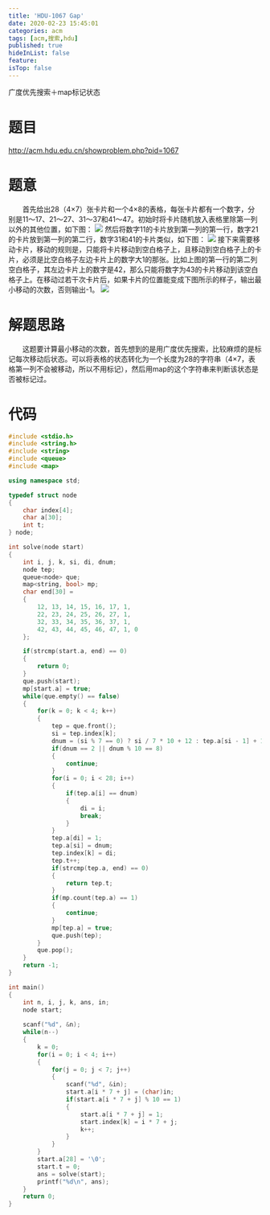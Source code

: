 ```yaml
---
title: 'HDU-1067 Gap'
date: 2020-02-23 15:45:01
categories: acm
tags: [acm,搜索,hdu]
published: true
hideInList: false
feature: 
isTop: false
---
```

广度优先搜索＋map标记状态
<!-- more -->
# 题目
<http://acm.hdu.edu.cn/showproblem.php?pid=1067>
# 题意
&emsp;&emsp;首先给出28（4×7）张卡片和一个4×8的表格，每张卡片都有一个数字，分别是11～17、21～27、31～37和41～47。初始时将卡片随机放入表格里除第一列以外的其他位置，如下图：
![](https://nchuxw.github.io//post-images/1582445042932.gif)
然后将数字11的卡片放到第一列的第一行，数字21的卡片放到第一列的第二行，数字31和41的卡片类似，如下图：
![](https://nchuxw.github.io//post-images/1582445276370.gif)
接下来需要移动卡片，移动的规则是，只能将卡片移动到空白格子上，且移动到空白格子上的卡片，必须是比空白格子左边卡片上的数字大1的那张。比如上图的第一行的第二列空白格子，其左边卡片上的数字是42，那么只能将数字为43的卡片移动到该空白格子上。在移动过若干次卡片后，如果卡片的位置能变成下图所示的样子，输出最小移动的次数，否则输出-1。
![](https://nchuxw.github.io//post-images/1582446099263.gif)
# 解题思路
&emsp;&emsp;这题要计算最小移动的次数，首先想到的是用广度优先搜索，比较麻烦的是标记每次移动后状态。可以将表格的状态转化为一个长度为28的字符串（4×7，表格第一列不会被移动，所以不用标记），然后用map的这个字符串来判断该状态是否被标记过。
# 代码
```cpp
#include <stdio.h>
#include <string.h>
#include <string>
#include <queue>
#include <map>

using namespace std;

typedef struct node
{
	char index[4];
	char a[30];
	int t;
} node;

int solve(node start)
{
	int i, j, k, si, di, dnum;
	node tep;
	queue<node> que;
	map<string, bool> mp;
	char end[30] = 
	{
		12, 13, 14, 15, 16, 17, 1,
		22, 23, 24, 25, 26, 27, 1,
		32, 33, 34, 35, 36, 37, 1,
		42, 43, 44, 45, 46, 47, 1, 0
	};

	if(strcmp(start.a, end) == 0)
	{
		return 0;
	}
	que.push(start);
	mp[start.a] = true;
	while(que.empty() == false)
	{
		for(k = 0; k < 4; k++)
		{
			tep = que.front();
			si = tep.index[k];
			dnum = (si % 7 == 0) ? si / 7 * 10 + 12 : tep.a[si - 1] + 1;
			if(dnum == 2 || dnum % 10 == 8)
			{
				continue;
			}
			for(i = 0; i < 28; i++)
			{
				if(tep.a[i] == dnum)
				{
					di = i;
					break;
				}
			}
			tep.a[di] = 1;
			tep.a[si] = dnum;
			tep.index[k] = di;
			tep.t++;
			if(strcmp(tep.a, end) == 0)
			{
				return tep.t;
			}
			if(mp.count(tep.a) == 1)
			{
				continue;
			}
			mp[tep.a] = true;
			que.push(tep);
		}
		que.pop();
	}
	return -1;
}

int main()
{
	int n, i, j, k, ans, in;
	node start;
	
	scanf("%d", &n);
	while(n--)
	{
		k = 0;
		for(i = 0; i < 4; i++)
		{
			for(j = 0; j < 7; j++)
			{
				scanf("%d", &in);
				start.a[i * 7 + j] = (char)in;
				if(start.a[i * 7 + j] % 10 == 1)
				{
					start.a[i * 7 + j] = 1;
					start.index[k] = i * 7 + j;
					k++;
				}
			}
		}
		start.a[28] = '\0';
		start.t = 0;
		ans = solve(start);
		printf("%d\n", ans);
	}
	return 0;
}
```